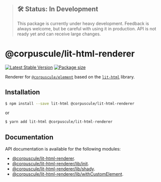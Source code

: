 > ## 🛠 Status: In Development
> This package is currently under heavy development. Feedback is always welcome, but be careful with
using it in production. API is not ready yet and can receive large changes.

# @corpuscule/lit-html-renderer
[![Latest Stable Version](https://img.shields.io/npm/v/@corpuscule/lit-html-renderer.svg)](https://www.npmjs.com/package/@corpuscule/lit-html-renderer)
[![Package size](https://badgen.net/bundlephobia/minzip/@corpuscule/lit-html-renderer)](https://bundlephobia.com/result?p=@corpuscule/lit-html-renderer)

Renderer for [`@corpuscule/element`](../element) based on the [`lit-html`](https://lit-html.polymer-project.org/)
library.

## Installation
```bash
$ npm install --save lit-html @corpuscule/lit-html-renderer
``` 
or
```bash
$ yarn add lit-html @corpuscule/lit-html-renderer
```

## Documentation
API documentation is available for the following modules:
* [@corpuscule/lit-html-renderer](https://corpusculejs.github.com/corpuscule/modules/_corpuscule_lit_html_renderer.html).
* [@corpuscule/lit-html-renderer/lib/init](https://corpusculejs.github.com/corpuscule/modules/_corpuscule_lit_html_renderer_lib_init.html).
* [@corpuscule/lit-html-renderer/lib/shady](https://corpusculejs.github.com/corpuscule/modules/_corpuscule_lit_html_renderer_lib_shady.html).
* [@corpuscule/lit-html-renderer/lib/withCustomElement](https://corpusculejs.github.com/corpuscule/modules/_corpuscule_lit_html_renderer_lib_withcustomelement.html).